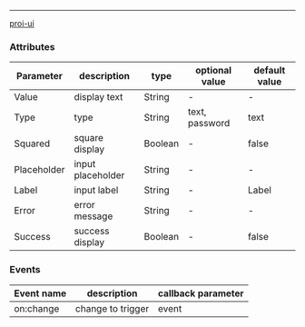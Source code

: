 ---
[proi-ui](https://github.com/specialdoom/proi-ui)

### Attributes
| Parameter   | description       | type    | optional value | default value |
|-------------|-------------------|---------|----------------|---------------|
| Value       | display text      | String  | -              | -             |
| Type        | type              | String  | text, password | text          |
| Squared     | square display    | Boolean | -              | false         |
| Placeholder | input placeholder | String  | -              | -             |
| Label       | input label       | String  | -              | Label         |
| Error       | error message     | String  | -              | -             |
| Success     | success display   | Boolean | -              | false         |

### Events
| Event name | description       | callback parameter |
|------------|-------------------|--------------------|
| on:change  | change to trigger | event              |